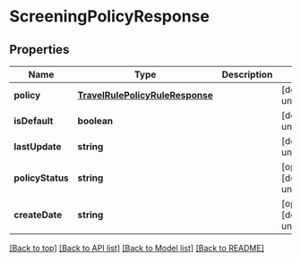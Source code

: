 # ScreeningPolicyResponse

## Properties

|Name | Type | Description | Notes|
|------------ | ------------- | ------------- | -------------|
|**policy** | [**TravelRulePolicyRuleResponse**](TravelRulePolicyRuleResponse.md) |  | [default to undefined]|
|**isDefault** | **boolean** |  | [default to undefined]|
|**lastUpdate** | **string** |  | [default to undefined]|
|**policyStatus** | **string** |  | [optional] [default to undefined]|
|**createDate** | **string** |  | [optional] [default to undefined]|




[[Back to top]](#) [[Back to API list]](../../README.md#documentation-for-api-endpoints) [[Back to Model list]](../../README.md#documentation-for-models) [[Back to README]](../../README.md)
